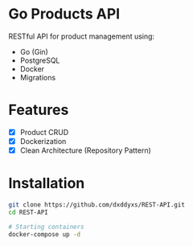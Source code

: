 # Go Products API

RESTful API for product management using:
- Go (Gin)
- PostgreSQL
- Docker
- Migrations

# Features
- [x] Product CRUD
- [x] Dockerization
- [x] Clean Architecture (Repository Pattern)

# Installation
```bash
git clone https://github.com/dxddyxs/REST-API.git
cd REST-API

# Starting containers
docker-compose up -d
